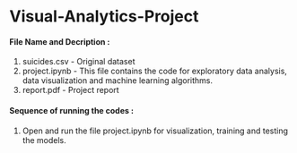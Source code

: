 # Visual-Analytics-Project
#### File Name and Decription :
1. suicides.csv - Original dataset
2. project.ipynb - This file contains the code for exploratory data analysis, data visualization and machine learning algorithms.
3. report.pdf - Project report

#### Sequence of running the codes :
1. Open and run the file project.ipynb for visualization, training and testing the models.

